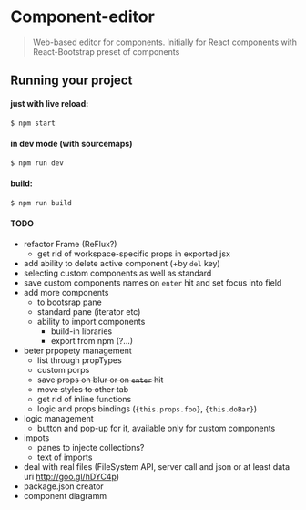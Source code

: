 
# Component-editor

> Web-based editor for components. Initially for React components with
React-Bootstrap preset of components

## Running your project

#### just with live reload:

```bash
$ npm start
```

#### in dev mode (with sourcemaps)

```bash
$ npm run dev
```

#### build:

```bash
$ npm run build
```


#### TODO

- refactor Frame (ReFlux?)
	- get rid of workspace-specific props in exported jsx
- add ability to delete active component (+by `del` key)
- selecting custom components as well as standard
- save custom components names on `enter` hit and set focus into field
- add more components
	- to bootsrap pane
	- standard pane (iterator etc)
	- ability to import components
		- build-in libraries
		- export from npm (?...)
- beter prpopety management
	- list through propTypes
	- custom porps
	- ~~save props on blur or on `enter` hit~~
	- ~~move styles to other tab~~
	- get rid of inline functions
	- logic and props bindings (`{this.props.foo}`, `{this.doBar}`)
- logic management
	- button and pop-up for it, available only for custom components
- impots 
	- panes to injecte collections?
	- text of imports
- deal with real files (FileSystem API, server call and json or at least data uri http://goo.gl/hDYC4p)
- package.json creator
- component diagramm
